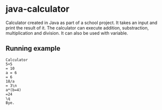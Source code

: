 # java-calculator

Calculator created in Java as part of a school project. It takes an input and print the result of it.
The calculator can execute addition, substraction, multiplication and division. It can also be used with variable.

## Running example

    Calculator  
    5+5    
    = 10    
    a = 6  
    = 6  
    18/a  
    = 3\n  
    a*(b=4)  
    =24  
    \q  
    Bye.  
